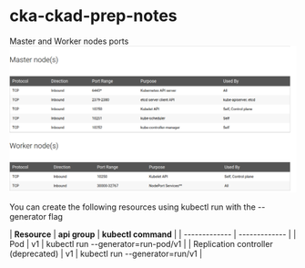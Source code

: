 # cka-ckad-prep-notes

Master and Worker nodes ports 
![alt text](ports.png)

You can create the following resources using kubectl run with the --generator flag

| **Resource**  | **api group** | **kubectl command** |
| ------------- | ------------- |
| Pod  | v1  | kubectl run --generator=run-pod/v1 |
| Replication controller (deprecated)  | v1 | kubectl run --generator=run/v1 |
